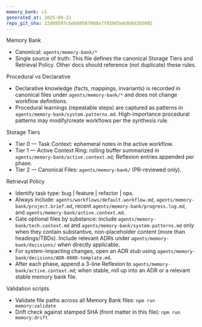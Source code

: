 ```yaml
---
memory_bank: v1
generated_at: 2025-09-21
repo_git_sha: 22d69597cbeb60587088e7f039d5e6d68d285092
---
```


Memory Bank

- Canonical: `agents/memory-bank/*`
- Single source of truth: This file defines the canonical Storage Tiers and Retrieval Policy. Other docs should reference (not duplicate) these rules.

Procedural vs Declarative

- Declarative knowledge (facts, mappings, invariants) is recorded in canonical files under `agents/memory-bank/*` and does not change workflow definitions.
- Procedural learnings (repeatable steps) are captured as patterns in `agents/memory-bank/system.patterns.md`. High-importance procedural patterns may modify/create workflows per the synthesis rule.

Storage Tiers

- Tier 0 — Task Context: ephemeral notes in the active workflow.
- Tier 1 — Active Context Ring: rolling buffer summarized in `agents/memory-bank/active.context.md`; Reflexion entries appended per phase.
- Tier 2 — Canonical Files: `agents/memory-bank/` (PR-reviewed only).

Retrieval Policy

- Identify task type: bug | feature | refactor | ops.
- Always include: `agents/workflows/default.workflow.md`, `agents/memory-bank/project.brief.md`, recent `agents/memory-bank/progress.log.md`, and `agents/memory-bank/active.context.md`.
- Gate optional files by substance: include `agents/memory-bank/tech.context.md` and `agents/memory-bank/system.patterns.md` only when they contain substantive, non-placeholder content (more than headings/TBDs). Include relevant ADRs under `agents/memory-bank/decisions/` when directly applicable.
- For system-impacting changes, open an ADR stub using `agents/memory-bank/decisions/ADR-0000-template.md`.
- After each phase, append a 3-line Reflexion to `agents/memory-bank/active.context.md`; when stable, roll up into an ADR or a relevant stable memory bank file.

Validation scripts

- Validate file paths across all Memory Bank files: `npm run memory:validate`
- Drift check against stamped SHA (front matter in this file): `npm run memory:drift`
